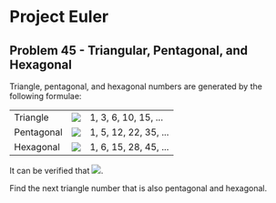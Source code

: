 # Project Euler

## Problem 45 - Triangular, Pentagonal, and Hexagonal

Triangle, pentagonal, and hexagonal numbers are generated by the following formulae:

<table>
<tbody>
<tr>
<td>Triangle</td>
<td><img src="https://render.githubusercontent.com/render/math?math=T_n = n(n%2b1)/2"></td>
<td>1, 3, 6, 10, 15, ...</td>
</tr>
<td>Pentagonal</td>
<td><img src="https://render.githubusercontent.com/render/math?math=P_n = n(3n%2d1)/2"></td>
<td>1, 5, 12, 22, 35, ...</td>
</tr>
<td>Hexagonal</td>
<td><img src="https://render.githubusercontent.com/render/math?math=H_n = n(2n%2d1)"></td>
<td>1, 6, 15, 28, 45, ...</td>
</tr>
</tbody>
</table>

It can be verified that <img src="https://render.githubusercontent.com/render/math?math=T_{285} = P_{165} = H_{143} = 40755">.

Find the next triangle number that is also pentagonal and hexagonal.
